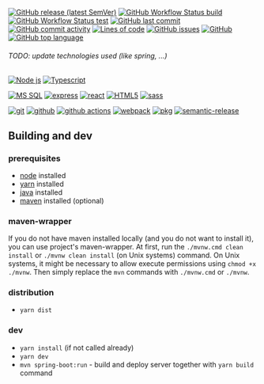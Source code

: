 [![GitHub release (latest SemVer)](https://img.shields.io/github/v/release/sciator/hana?&style=for-the-badge)](https://github.com/sciator/hana/releases)
[![GitHub Workflow Status build](https://img.shields.io/github/workflow/status/sciator/hana/Release?&style=for-the-badge)](https://github.com/sciator/hana/releases)
[![GitHub Workflow Status test](https://img.shields.io/github/workflow/status/sciator/hana/Tests?label=tests&style=for-the-badge)](https://github.com/sciator/hana/actions?query=workflow%3ATests)
[![GitHub last commit](https://img.shields.io/github/last-commit/sciator/hana?&style=for-the-badge)](https://github.com/sciator/hana/commits/master)
[![GitHub commit activity](https://img.shields.io/github/commit-activity/m/sciator/hana?&style=for-the-badge)](https://github.com/sciator/hana/graphs/commit-activity)
[![Lines of code](https://img.shields.io/tokei/lines/github/sciator/hana?&style=for-the-badge)](https://github.com/sciator/hana/pulse)
[![GitHub issues](https://img.shields.io/github/issues/sciator/hana?&style=for-the-badge)](https://github.com/sciator/hana/issues)
[![GitHub](https://img.shields.io/github/license/sciator/hana?&style=for-the-badge)](https://github.com/sciator/hana/blob/master/license.md)
[![GitHub top language](https://img.shields.io/github/languages/top/sciator/hana?&style=for-the-badge)](https://github.com/sciator/hana)


###### TODO: update technologies used (like spring, ...)
[![Node js](https://img.shields.io/badge/node.js%20-%2343853D.svg?&style=for-the-badge&logo=node.js&logoColor=white)](https://nodejs.org/)
[![Typescript](https://img.shields.io/badge/typescript%20-%23007ACC.svg?&style=for-the-badge&logo=typescript&logoColor=white)](https://www.typescriptlang.org/)

[![MS SQL](https://img.shields.io/badge/-MS%20SQL-%23CC2927.svg?&style=for-the-badge&logo=Microsoft-SQL-Server&logoColor=white)](https://www.microsoft.com/cs-cz/sql-server/)
[![express](https://img.shields.io/badge/express.js%20-%23404d59.svg?&style=for-the-badge)](https://expressjs.com/)
[![react](https://img.shields.io/badge/react%20-%2320232a.svg?&style=for-the-badge&logo=react&logoColor=%2361DAFB)](https://reactjs.org/)
[![HTML5](https://img.shields.io/badge/html5%20-%23E34F26.svg?&style=for-the-badge&logo=html5&logoColor=white)](https://www.w3schools.com/html/)
[![sass](https://img.shields.io/badge/SASS%20-hotpink.svg?&style=for-the-badge&logo=SASS&logoColor=white)](https://sass-lang.com/)

[![git](https://img.shields.io/badge/git%20-%23F05033.svg?&style=for-the-badge&logo=git&logoColor=white)](https://git-scm.com/)
[![github](https://img.shields.io/badge/github%20-%23121011.svg?&style=for-the-badge&logo=github&logoColor=white)](https://github.com/)
[![github actions](https://img.shields.io/badge/GH%20Actions-%23161616.svg?&style=for-the-badge&logo=github&logoColor=white)](https://github.com/actions)
[![webpack](https://img.shields.io/badge/webpack%20-%238DD6F9.svg?&style=for-the-badge&logo=webpack&logoColor=black)](https://webpack.js.org/)
[![pkg](https://img.shields.io/badge/-%20%20%F0%9F%93%A6PKG-%23777777?&style=for-the-badge&logoColor=white)](https://github.com/vercel/pkg)
[![semantic-release](https://img.shields.io/badge/%20%20%F0%9F%93%A6%F0%9F%9A%80-semantic--release-e10079.svg?&style=for-the-badge&logoColor=white)](https://github.com/semantic-release/semantic-release)


## Building and dev

### prerequisites
   - [node](https://nodejs.org/) installed
   - [yarn](https://yarnpkg.com/) installed
   - [java](https://java.com/) installed
   - [maven](https://maven.apache.org/) installed (optional)

### maven-wrapper
If you do not have maven installed locally (and you do not want to install it), you can use project's maven-wrapper.
At first, run the ```./mvnw.cmd clean install``` or ```./mvnw clean install``` (on Unix systems) command.
On Unix systems, it might be necessary to allow execute permissions using ```chmod +x ./mvnw```.
Then simply replace the ```mvn``` commands with ```./mvnw.cmd``` or ```./mvnw```.

### distribution
   - ```yarn dist```

### dev
   - ```yarn install``` (if not called already)
   - ```yarn dev```
   - ```mvn spring-boot:run``` - build and deploy server together with ```yarn build``` command